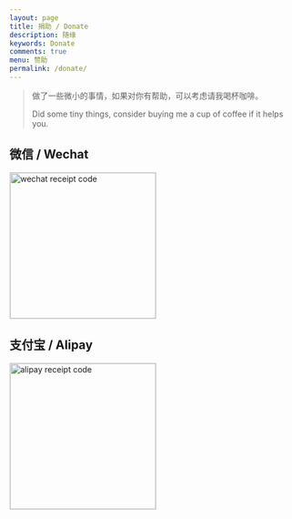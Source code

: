 ```yaml
---
layout: page
title: 捐助 / Donate
description: 随缘
keywords: Donate
comments: true
menu: 赞助
permalink: /donate/
---
```


> 做了一些微小的事情，如果对你有帮助，可以考虑请我喝杯咖啡。
> 
> Did some tiny things, consider buying me a cup of coffee if it helps you.

## 微信 / Wechat

<img style="width:256px;border:1px solid lightgrey;" src="{{ assets_base_url }}/assets/images/receipt-code-wechat.jpg" alt="wechat receipt code" />

## 支付宝 / Alipay 

<img style="width:256px;border:1px solid lightgrey;" src="{{ assets_base_url }}/assets/images/receipt-code-alipay.jpg" alt="alipay receipt code" />

